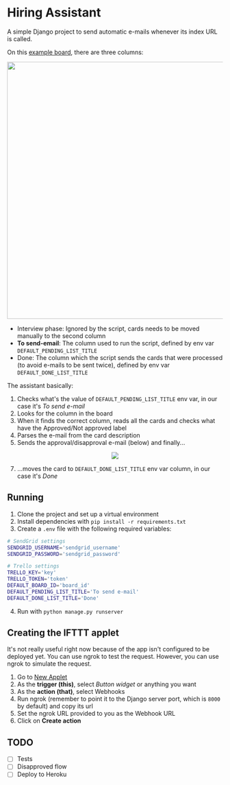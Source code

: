 # Hiring Assistant
A simple Django project to send automatic e-mails whenever its index URL is called.

On this [example board](https://trello.com/b/rpnspWv1/hiring), there are three columns:
<div style="text-align: center;">
    <img src="https://i.imgur.com/fdVqFhr.png" width="600">
</div>

- Interview phase: Ignored by the script, cards needs to be moved manually to the second column
- **To send-email**: The column used to run the script, defined by env var `DEFAULT_PENDING_LIST_TITLE`
- Done: The column which the script sends the cards that were processed (to avoid e-mails to be sent twice), defined by env var `DEFAULT_DONE_LIST_TITLE`

The assistant basically:
1. Checks what's the value of `DEFAULT_PENDING_LIST_TITLE` env var, in our case it's *To send e-mail*
2. Looks for the column in the board
3. When it finds the correct column, reads all the cards and checks what have the Approved/Not approved label
4. Parses the e-mail from the card description
5. Sends the approval/disapproval e-mail (below) and finally...

<div style="text-align:center;">
    <img src="https://i.imgur.com/2b7nYBW.png">
</div>

7. ...moves the card to `DEFAULT_DONE_LIST_TITLE` env var column, in our case it's *Done*

## Running
1. Clone the project and set up a virtual environment
2. Install dependencies with `pip install -r requirements.txt`
3. Create a `.env` file with the following required variables:
```bash
# SendGrid settings
SENDGRID_USERNAME='sendgrid_username'
SENDGRID_PASSWORD='sendgrid_password'

# Trello settings
TRELLO_KEY='key'
TRELLO_TOKEN='token'
DEFAULT_BOARD_ID='board_id'
DEFAULT_PENDING_LIST_TITLE='To send e-mail'
DEFAULT_DONE_LIST_TITLE='Done'
```
4. Run with `python manage.py runserver`

## Creating the IFTTT applet
It's not really useful right now because of the app isn't configured to be deployed yet. You can use ngrok to test the request. However, you can use ngrok to simulate the request.

1. Go to [New Applet](https://ifttt.com/create)
2. As the **trigger (this)**, select *Button widget* or anything you want
3. As the **action (that)**, select Webhooks
4. Run ngrok (remember to point it to the Django server port, which is `8000` by default) and copy its url
5. Set the ngrok URL provided to you as the Webhook URL
6. Click on **Create action**

## TODO
- [ ] Tests
- [ ] Disapproved flow
- [ ] Deploy to Heroku
